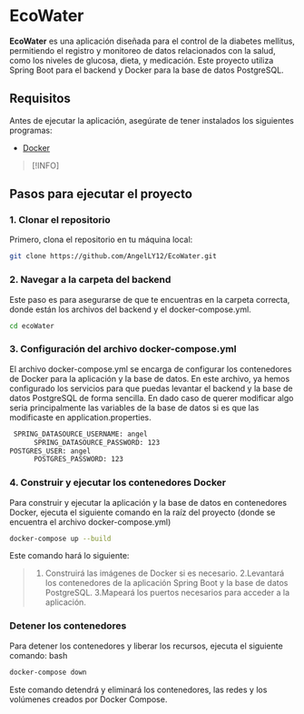 # EcoWater

**EcoWater** es una aplicación diseñada para el control de la diabetes mellitus, permitiendo el registro y monitoreo de datos relacionados con la salud, como los niveles de glucosa, dieta, y medicación. Este proyecto utiliza Spring Boot para el backend y Docker para la base de datos PostgreSQL.

## Requisitos

Antes de ejecutar la aplicación, asegúrate de tener instalados los siguientes programas:

- [Docker](https://docs.docker.com/get-docker/)


>[!INFO]
## Pasos para ejecutar el proyecto

### 1. Clonar el repositorio

Primero, clona el repositorio en tu máquina local:

```bash
git clone https://github.com/AngelLY12/EcoWater.git
```
### 2. Navegar a la carpeta del backend
Este paso es para asegurarse de que te encuentras en la carpeta correcta, donde están los archivos del backend y el docker-compose.yml.
```bash
cd ecoWater
```
### 3. Configuración del archivo docker-compose.yml
El archivo docker-compose.yml se encarga de configurar los contenedores de Docker para la aplicación y la base de datos. En este archivo, ya hemos configurado los servicios para que puedas levantar el backend y la base de datos PostgreSQL de forma sencilla.
En dado caso de querer modificar algo seria principalmente las variables de la base de datos si es que las modificaste en application.properties.
```bash
 SPRING_DATASOURCE_USERNAME: angel
      SPRING_DATASOURCE_PASSWORD: 123
POSTGRES_USER: angel
      POSTGRES_PASSWORD: 123
```

### 4. Construir y ejecutar los contenedores Docker
Para construir y ejecutar la aplicación y la base de datos en contenedores Docker, ejecuta el siguiente comando en la raíz del proyecto (donde se encuentra el archivo docker-compose.yml)
```bash
docker-compose up --build
```
Este comando hará lo siguiente:
>1. Construirá las imágenes de Docker si es necesario.
>2.Levantará los contenedores de la aplicación Spring Boot y la base de datos PostgreSQL.
>3.Mapeará los puertos necesarios para acceder a la aplicación.

### Detener los contenedores
Para detener los contenedores y liberar los recursos, ejecuta el siguiente comando:
bash
```bash
docker-compose down
```
Este comando detendrá y eliminará los contenedores, las redes y los volúmenes creados por Docker Compose.
